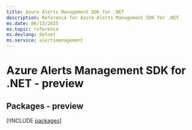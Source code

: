 ```yaml
---
title: Azure Alerts Management SDK for .NET
description: Reference for Azure Alerts Management SDK for .NET
ms.date: 06/13/2025
ms.topic: reference
ms.devlang: dotnet
ms.service: alertsmanagement
---
```

# Azure Alerts Management SDK for .NET - preview
## Packages - preview
[!INCLUDE [packages](alerts-management-index.md)]